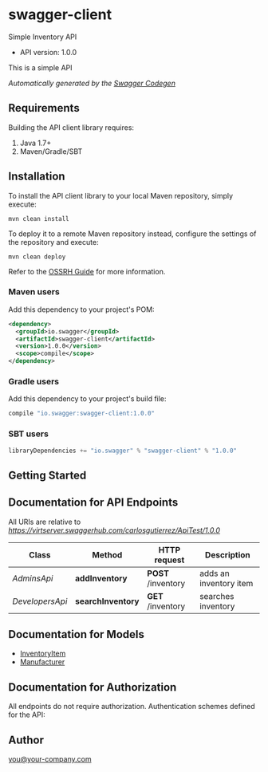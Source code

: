 # swagger-client

Simple Inventory API
- API version: 1.0.0

This is a simple API


*Automatically generated by the [Swagger Codegen](https://github.com/swagger-api/swagger-codegen)*

## Requirements

Building the API client library requires:
1. Java 1.7+
2. Maven/Gradle/SBT

## Installation

To install the API client library to your local Maven repository, simply execute:

```shell
mvn clean install
```

To deploy it to a remote Maven repository instead, configure the settings of the repository and execute:

```shell
mvn clean deploy
```

Refer to the [OSSRH Guide](http://central.sonatype.org/pages/ossrh-guide.html) for more information.

### Maven users

Add this dependency to your project's POM:

```xml
<dependency>
  <groupId>io.swagger</groupId>
  <artifactId>swagger-client</artifactId>
  <version>1.0.0</version>
  <scope>compile</scope>
</dependency>
```

### Gradle users

Add this dependency to your project's build file:

```groovy
compile "io.swagger:swagger-client:1.0.0"
```

### SBT users

```scala
libraryDependencies += "io.swagger" % "swagger-client" % "1.0.0"
```

## Getting Started

## Documentation for API Endpoints

All URIs are relative to *https://virtserver.swaggerhub.com/carlosgutierrez/ApiTest/1.0.0*

Class | Method | HTTP request | Description
------------ | ------------- | ------------- | -------------
*AdminsApi* | **addInventory** | **POST** /inventory | adds an inventory item
*DevelopersApi* | **searchInventory** | **GET** /inventory | searches inventory


## Documentation for Models

 - [InventoryItem](InventoryItem.md)
 - [Manufacturer](Manufacturer.md)


## Documentation for Authorization

All endpoints do not require authorization.
Authentication schemes defined for the API:

## Author

you@your-company.com
